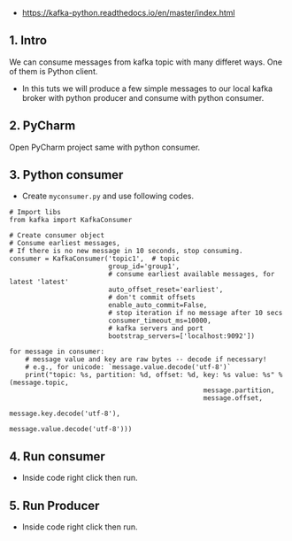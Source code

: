 - https://kafka-python.readthedocs.io/en/master/index.html

## 1. Intro
We can consume messages from kafka topic with many differet ways. One of them is Python client.

- In this tuts we will produce a few simple messages to our local kafka broker with  python producer and consume with python consumer.

## 2. PyCharm 
Open PyCharm project same with python consumer. 


## 3. Python consumer 
- Create `myconsumer.py` and use following codes. 
```
# Import libs
from kafka import KafkaConsumer

# Create consumer object
# Consume earliest messages,
# If there is no new message in 10 seconds, stop consuming.
consumer = KafkaConsumer('topic1',  # topic
                         group_id='group1',
                         # consume earliest available messages, for latest 'latest'
                         auto_offset_reset='earliest',
                         # don't commit offsets
                         enable_auto_commit=False,
                         # stop iteration if no message after 10 secs
                         consumer_timeout_ms=10000,
                         # kafka servers and port
                         bootstrap_servers=['localhost:9092'])

for message in consumer:
    # message value and key are raw bytes -- decode if necessary!
    # e.g., for unicode: `message.value.decode('utf-8')`
    print("topic: %s, partition: %d, offset: %d, key: %s value: %s" % (message.topic,
                                                 message.partition,
                                                 message.offset,
                                                 message.key.decode('utf-8'),
                                                 message.value.decode('utf-8')))
```

## 4. Run consumer 
- Inside code right click then run. 

## 5. Run Producer
- Inside code right click then run.